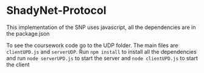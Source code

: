 # ShadyNet-Protocol

This implementation of the SNP uses javascript, all the dependencies are in the package.json

To see the coursework code go to the UDP folder. The main files are `clientUPD.js` and `serverUDP`.
Run `npm install` to install all the dependencies and run `node serverUPD.js` to start the server and `node clientUPD.js` to start the client
